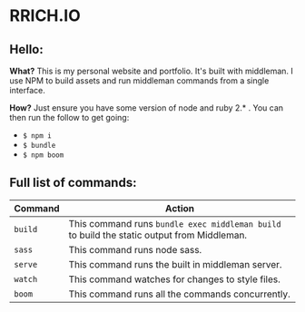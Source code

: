 # RRICH.IO

## Hello:

**What?** This is my personal website and portfolio. It's built with middleman. I use NPM to build assets and run middleman commands from a single interface.

**How?** Just ensure you have some version of node and ruby 2.* . You can then run the follow to get going:

- `$ npm i`
- `$ bundle`
- `$ npm boom`

## Full list of commands:

| Command | Action |
| ------- | ------ |
| `build` | This command runs `bundle exec middleman build` to build the static output from Middleman. |
| `sass`  | This command runs node sass. |
| `serve` | This command runs the built in middleman server. |
| `watch` | This command watches for changes to style files. |
| `boom`  | This command runs all the commands concurrently. |
